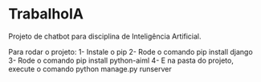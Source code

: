 # TrabalhoIA
Projeto de chatbot para disciplina de Inteligência Artificial.

Para rodar o projeto:
1- Instale o pip
2- Rode o comando pip install django
3- Rode o comando pip install python-aiml
4- E na pasta do projeto, execute o comando python manage.py runserver
